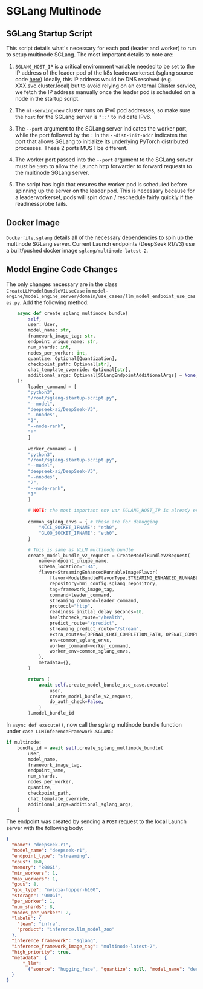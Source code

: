 # SGLang Multinode

## SGLang Startup Script

This script details what's necessary for each pod (leader and worker) to run to setup multinode SGLang. The most important details to note are:

1. `SGLANG_HOST_IP` is a critical environment variable needed to be set to the IP address of the leader pod of the k8s leaderworkerset (sglang source code [here](https://github.com/sgl-project/sglang/blob/main/python/sglang/srt/utils.py#L1362)).Ideally, this IP address would be DNS resolved (e.g. XXX.svc.cluster.local) but to avoid relying on an external Cluster service, we fetch the IP address manually once the leader pod is scheduled on a node in the startup script.

2. The `ml-serving-new` cluster runs on IPv6 pod addresses, so make sure the `host` for the SGLang server is `"::"` to indicate IPv6.

3. The `--port` argument to the SGLang server indicates the worker port, while the port followed by the `:` in the `--dist-init-addr` indicates the port that allows SGLang to initialize its underlying PyTorch distributed processes. These 2 ports MUST be different.

4. The worker port passed into the `--port` argument to the SGLang server must be `5005` to allow the Launch http forwarder to forward requests to the multinode SGLang server.

5. The script has logic that ensures the worker pod is scheduled before spinning up the server on the leader pod. This is necessary because for a leaderworkerset, pods will spin down / reschedule fairly quickly if the readinessprobe fails.

## Docker Image

`Dockerfile.sglang` details all of the necessary dependencies to spin up the multinode SGLang server. Current Launch endpoints (DeepSeek R1/V3) use a built/pushed docker image `sglang/multinode-latest-2`.

## Model Engine Code Changes

The only changes necessary are in the class `CreateLLMModelBundleV1UseCase` in `model-engine/model_engine_server/domain/use_cases/llm_model_endpoint_use_cases.py`. Add the following method:

```python
    async def create_sglang_multinode_bundle(
        self,
        user: User,
        model_name: str,
        framework_image_tag: str,
        endpoint_unique_name: str,
        num_shards: int,
        nodes_per_worker: int,
        quantize: Optional[Quantization],
        checkpoint_path: Optional[str],
        chat_template_override: Optional[str],
        additional_args: Optional[SGLangEndpointAdditionalArgs] = None,
    ):
        leader_command = [
        "python3",
        "/root/sglang-startup-script.py",
        "--model",
        "deepseek-ai/DeepSeek-V3",
        "--nnodes",
        "2",
        "--node-rank",
        "0"
        ]
    
        worker_command = [
        "python3",
        "/root/sglang-startup-script.py",
        "--model",
        "deepseek-ai/DeepSeek-V3",
        "--nnodes",
        "2",
        "--node-rank",
        "1"
        ]

        # NOTE: the most important env var SGLANG_HOST_IP is already established in the sglang startup script
        
        common_sglang_envs = { # these are for debugging
            "NCCL_SOCKET_IFNAME": "eth0",
            "GLOO_SOCKET_IFNAME": "eth0",  
        }

        # This is same as VLLM multinode bundle
        create_model_bundle_v2_request = CreateModelBundleV2Request(
            name=endpoint_unique_name,
            schema_location="TBA",
            flavor=StreamingEnhancedRunnableImageFlavor(
                flavor=ModelBundleFlavorType.STREAMING_ENHANCED_RUNNABLE_IMAGE,
                repository=hmi_config.sglang_repository,
                tag=framework_image_tag,
                command=leader_command,
                streaming_command=leader_command,
                protocol="http",
                readiness_initial_delay_seconds=10,
                healthcheck_route="/health",
                predict_route="/predict",
                streaming_predict_route="/stream",
                extra_routes=[OPENAI_CHAT_COMPLETION_PATH, OPENAI_COMPLETION_PATH],
                env=common_sglang_envs,
                worker_command=worker_command,
                worker_env=common_sglang_envs,
            ),
            metadata={},
        )

        return (
            await self.create_model_bundle_use_case.execute(
                user,
                create_model_bundle_v2_request,
                do_auth_check=False,
            )
        ).model_bundle_id
```


In `async def execute()`, now call the sglang multinode bundle function under `case LLMInferenceFramework.SGLANG`:

```python
if multinode:
    bundle_id = await self.create_sglang_multinode_bundle(
        user,
        model_name,
        framework_image_tag,
        endpoint_name,
        num_shards,
        nodes_per_worker,
        quantize,
        checkpoint_path,
        chat_template_override,
        additional_args=additional_sglang_args,
    )
```

The endpoint was created by sending a `POST` request to the local Launch server with the following body:

```json
{
  "name": "deepseek-r1",
  "model_name": "deepseek-r1",
  "endpoint_type": "streaming",
  "cpus": 160,
  "memory": "800Gi",
  "min_workers": 1,
  "max_workers": 1,
  "gpus": 8,
  "gpu_type": "nvidia-hopper-h100",
  "storage": "900Gi",
  "per_worker": 1,
  "num_shards": 8,
  "nodes_per_worker": 2,
  "labels": {
    "team": "infra",
    "product": "inference.llm_model_zoo"
  },
  "inference_framework": "sglang",
  "inference_framework_image_tag": "multinode-latest-2",
  "high_priority": true,
  "metadata": {
      "_llm": 
        {"source": "hugging_face", "quantize": null, "model_name": "deepseek-v3", "num_shards": 8, "checkpoint_path": "s3://scale-ml/models/hf-synced-weights/deepseek-ai/DeepSeek-V3", "inference_framework": "sglang", "chat_template_override": null, "inference_framework_image_tag": "multinode-latest-2"}
  }
}
```
